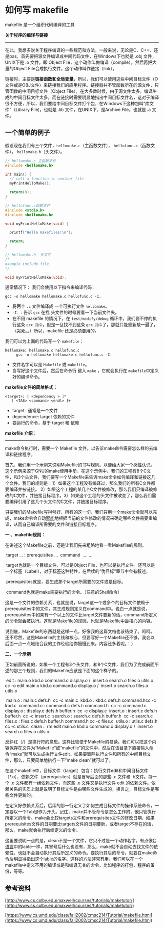 # 如何写 makefile

makefile 是一个组织代码编译的工具



**关于程序的编译与链接**

----

在此，我想多说关于程序编译的一些规范和方法，一般来说，无论是C、C++、还是pas，首先要把源文件编译成中间代码文件，在Windows下也就是 .obj 文件，UNIX下是 .o 文件，即 Object File，这个动作叫做编译（compile）。然后再把大量的Object File合成执行文件，这个动作叫作链接（link）。

链接时，主要是**链接函数和全局变量**，所以，我们可以使用这些中间目标文件（O文件或是OBJ文件）来链接我们的应用程序。链接器并不管函数所在的源文件，只管函数的中间目标文件（Object File），在大多数时候，由于源文件太多，编译生成的中间目标文件太多，而在链接时需要明显地指出中间目标文件名，这对于编译很不方便，所以，我们要给中间目标文件打个包，在Windows下这种包叫“库文件”（Library File)，也就是 .lib 文件，在UNIX下，是Archive File，也就是 .a 文件。



## 一个简单的例子

假设现在我们有三个文件，`hellomake.c`（主函数文件）， `hellofunc.c`（函数文件）， `hellomake.h`（头文件）。

```c++
// hellomake.c 主函数文件
#include <hellomake.h>

int main() {
  // call a function in another file
  myPrintHelloMake();

  return(0);
}
```



```c++
// hellofunc.c函数文件
#include <stdio.h>
#include <hellomake.h>

void myPrintHelloMake(void) {

  printf("Hello makefiles!\n");

  return;
}
```



```c++
// hellomake.h  头文件 
/*
example include file
*/

void myPrintHelloMake(void);
```



通常情况下： 我们会使用以下指令来编译代码：

```shell
gcc -o hellomake hellomake.c hellofunc.c -I.
```

* 将两个 `.c` 文件编译成 一个可执行文件 `hellomake`。
* `-I. `: 告诉 `gcc` 在找 头文件的时候要看一下当前文件夹。 
* 在不用 makefile 的情况下，在 `test/modify/debug` 循环中，我们要不停的执行这条 `gcc 指令`，但是一旦找不到这条 `gcc 指令`了，那就只能重新敲一遍了，（哭死。。）所以，makefile 还是必须要用的。



我们可以为上面的代码写一个 `makefile`：

```shell
hellomake: hellomake.c hellofunc.c
     gcc -o hellomake hellomake.c hellofunc.c -I.
```

* 文件名字可以是 `Makefile` 或 `makefile`。
* 当写好这个文件后，然后在命令行 键入 `make` ，它就会执行在 `makefile`中定义好的编译命令。




**makefile文件的简单格式：**

```shell
<target>: [ <dependency > ]*
   [ <TAB> <command> <endl> ]+
```

* target : 通常是一个文件
* dependence:  target 依赖的文件
* 要运行的命令，基于 target 和  依赖




**makefile 介绍：**

----

make命令执行时，需要一个 Makefile 文件，以告诉make命令需要怎么样的去编译和链接程序。

首先，我们用一个示例来说明Makefile的书写规则。以便给大家一个感性认识。这个示例来源于GNU的make使用手册，在这个示例中，我们的工程有8个C文件，和3个头文件，我们要写一个Makefile来告诉make命令如何编译和链接这几个文件。我们的规则是：
​    1）如果这个工程没有编译过，那么我们的所有C文件都要编译并被链接。
​    2）如果这个工程的某几个C文件被修改，那么我们只编译被修改的C文件，并链接目标程序。
​    3）如果这个工程的头文件被改变了，那么我们需要编译引用了这几个头文件的C文件，并链接目标程序。

只要我们的Makefile写得够好，所有的这一切，我们只用一个make命令就可以完成，make命令会自动[智能](http://lib.csdn.net/base/aiplanning)地根据当前的文件修改的情况来确定哪些文件需要重编译，从而自己编译所需要的文件和链接目标程序。



**一 、makefile规则：**

在讲述这个Makefile之前，还是让我们先来粗略地看一看Makefile的规则。

​    target ... : prerequisites ...
​            command
​            ...
​            ...

​    target也就是一个目标文件，可以是Object File，也可以是执行文件。还可以是一个标签（Label），对于标签这种特性，在后续的“伪目标”章节中会有叙述。

​    prerequisites就是，要生成那个target所需要的文件或是目标。

​    command也就是make需要执行的命令。（任意的Shell命令）

这是一个文件的依赖关系，也就是说，target这一个或多个的目标文件依赖于prerequisites中的文件，其生成规则定义在command中。说白一点就是说，prerequisites中如果有一个以上的文件比target文件要新的话，command所定义的命令就会被执行。这就是Makefile的规则。也就是Makefile中最核心的内容。

说到底，Makefile的东西就是这样一点，好像我的这篇文档也该结束了。呵呵。还不尽然，这是Makefile的主线和核心，但要写好一个Makefile还不够，我会以后面一点一点地结合我的工作经验给你慢慢到来。内容还多着呢。：）



**二、一个示例**

正如前面所说的，如果一个工程有3个头文件，和8个C文件，我们为了完成前面所述的那三个规则，我们的Makefile应该是下面的这个样子的。

​    edit : main.o kbd.o command.o display.o /
​           insert.o search.o files.o utils.o
​            cc -o edit main.o kbd.o command.o display.o /
​                       insert.o search.o files.o utils.o

​    main.o : main.c defs.h
​            cc -c main.c
​    kbd.o : kbd.c defs.h command.h
​            cc -c kbd.c
​    command.o : command.c defs.h command.h
​            cc -c command.c
​    display.o : display.c defs.h buffer.h
​            cc -c display.c
​    insert.o : insert.c defs.h buffer.h
​            cc -c insert.c
​    search.o : search.c defs.h buffer.h
​            cc -c search.c
​    files.o : files.c defs.h buffer.h command.h
​            cc -c files.c
​    utils.o : utils.c defs.h
​            cc -c utils.c
​    clean :
​            rm edit main.o kbd.o command.o display.o /
​               insert.o search.o files.o utils.o

反斜杠（/）是换行符的意思。这样比较便于Makefile的易读。我们可以把这个内容保存在文件为“Makefile”或“makefile”的文件中，然后在该目录下直接输入命令“make”就可以生成执行文件edit。如果要删除执行文件和所有的中间目标文件，那么，只要简单地执行一下“make clean”就可以了。

在这个makefile中，目标文件（target）包含：执行文件edit和中间目标文件（*.o），依赖文件（prerequisites）就是冒号后面的那些 .c 文件和 .h文件。每一个 .o 文件都有一组依赖文件，而这些 .o 文件又是执行文件 edit 的依赖文件。依赖关系的实质上就是说明了目标文件是由哪些文件生成的，换言之，目标文件是哪些文件更新的。

在定义好依赖关系后，后续的那一行定义了如何生成目标文件的操作系统命令，一定要以一个Tab键作为开头。记住，make并不管命令是怎么工作的，他只管执行所定义的命令。make会比较targets文件和prerequisites文件的修改日期，如果prerequisites文件的日期要比targets文件的日期要新，或者target不存在的话，那么，make就会执行后续定义的命令。

这里要说明一点的是，clean不是一个文件，它只不过是一个动作名字，有点像[C语言](http://lib.csdn.net/base/c)中的lable一样，其冒号后什么也没有，那么，make就不会自动去找文件的依赖性，也就不会自动执行其后所定义的命令。要执行其后的命令，就要在make命令后明显得指出这个lable的名字。这样的方法非常有用，我们可以在一个makefile中定义不用的编译或是和编译无关的命令，比如程序的打包，程序的备份，等等。

## 参考资料

[http://www.cs.colby.edu/maxwell/courses/tutorials/maketutor/](http://www.cs.colby.edu/maxwell/courses/tutorials/maketutor/)

[https://www.cs.umd.edu/class/fall2002/cmsc214/Tutorial/makefile.html](https://www.cs.umd.edu/class/fall2002/cmsc214/Tutorial/makefile.html) 